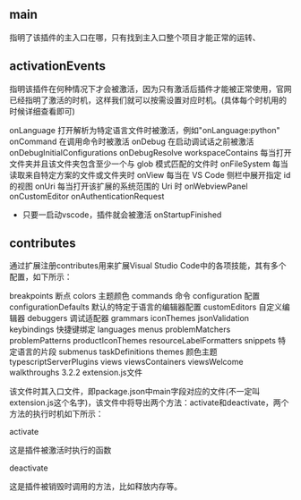 ## main

指明了该插件的主入口在哪，只有找到主入口整个项目才能正常的运转、

## activationEvents

指明该插件在何种情况下才会被激活，因为只有激活后插件才能被正常使用，官网已经指明了激活的时机，这样我们就可以按需设置对应时机。(具体每个时机用的时候详细查看即可)

onLanguage 打开解析为特定语言文件时被激活，例如"onLanguage:python"
onCommand 在调用命令时被激活
onDebug 在启动调试话之前被激活
onDebugInitialConfigurations
onDebugResolve
workspaceContains 每当打开文件夹并且该文件夹包含至少一个与 glob 模式匹配的文件时
onFileSystem 每当读取来自特定方案的文件或文件夹时
onView 每当在 VS Code 侧栏中展开指定 id 的视图
onUri 每当打开该扩展的系统范围的 Uri 时
onWebviewPanel
onCustomEditor
onAuthenticationRequest
* 只要一启动vscode，插件就会被激活
onStartupFinished

## contributes

通过扩展注册contributes用来扩展Visual Studio Code中的各项技能，其有多个配置，如下所示：

breakpoints 断点
colors 主题颜色
commands 命令
configuration 配置
configurationDefaults 默认的特定于语言的编辑器配置
customEditors 自定义编辑器
debuggers 调试适配器
grammars
iconThemes
jsonValidation
keybindings 快捷键绑定
languages
menus
problemMatchers
problemPatterns
productIconThemes
resourceLabelFormatters
snippets 特定语言的片段
submenus
taskDefinitions
themes 颜色主题
typescriptServerPlugins
views
viewsContainers
viewsWelcome
walkthroughs
3.2.2 extension.js文件

该文件时其入口文件，即package.json中main字段对应的文件(不一定叫extension.js这个名字)，该文件中将导出两个方法：activate和deactivate，两个方法的执行时机如下所示：

activate

这是插件被激活时执行的函数

deactivate

这是插件被销毁时调用的方法，比如释放内存等。

